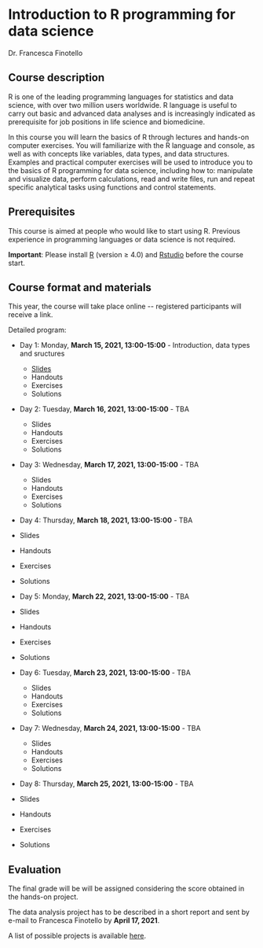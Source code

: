 # Introduction to R programming for data science

Dr. Francesca Finotello

## Course description

R is one of the leading programming languages for statistics and data science, with over two million users worldwide. R language is useful to carry out basic and advanced data analyses and is increasingly indicated as prerequisite for job positions in life science and biomedicine.

In this course you will learn the basics of R through lectures and hands-on computer exercises. You will familiarize with the R language and console, as well as with concepts like variables, data types, and data structures. Examples and practical computer exercises will be used to introduce you to the basics of R programming for data science, including how to: manipulate and visualize data, perform calculations, read and write files, run and repeat specific analytical tasks using functions and control statements. 

## Prerequisites

This course is aimed at people who would like to start using R. 
Previous experience in programming languages or data science is not required.

**Important**: Please install [R](https://www.r-project.org/) (version ≥ 4.0) and [Rstudio](https://www.rstudio.com/) before the course start.

## Course format and materials

This year, the course will take place online -- registered participants will receive a link.

Detailed program:

* Day 1: Monday, **March 15, 2021, 13:00-15:00** - Introduction, data types and sructures
  * [Slides](https://github.com/FFinotello/Rcourse/tree/master/Data)
  * Handouts
  * Exercises
  * Solutions
 
 * Day 2: Tuesday, **March 16, 2021, 13:00-15:00** - TBA
   * Slides
   * Handouts
   * Exercises
   * Solutions

 * Day 3: Wednesday, **March 17, 2021, 13:00-15:00** - TBA
   * Slides
   * Handouts
   * Exercises
   * Solutions
 
  * Day 4: Thursday, **March 18, 2021, 13:00-15:00** - TBA
   * Slides
   * Handouts
   * Exercises
   * Solutions
  
  * Day 5: Monday, **March 22, 2021, 13:00-15:00** - TBA
   * Slides
   * Handouts
   * Exercises
   * Solutions

 * Day 6: Tuesday, **March 23, 2021, 13:00-15:00** - TBA
   * Slides
   * Handouts
   * Exercises
   * Solutions

 * Day 7: Wednesday, **March 24, 2021, 13:00-15:00** - TBA
   * Slides
   * Handouts
   * Exercises
   * Solutions
 
  * Day 8: Thursday, **March 25, 2021, 13:00-15:00** - TBA
   * Slides
   * Handouts
   * Exercises
   * Solutions


## Evaluation

The final grade will be will be assigned considering the score obtained in the hands-on project.

The data analysis project has to be described in a short report and sent by e-mail to Francesca Finotello by **April 17, 2021**. 

A list of possible projects is available [here](https://github.com/FFinotello/Rcourse/tree/master/Projects).
